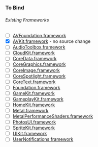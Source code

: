 ### To Bind
###### Existing Frameworks
- [ ] [AVFoundation.framework](https://github.com/xamarin/xamarin-macios/wiki/AVFoundation-tvOS-Beta4)
- [X] [AVKit.framework](https://github.com/xamarin/xamarin-macios/wiki/AVKit-tvOS-Beta4) - no source change
- [ ] [AudioToolbox.framework](https://github.com/xamarin/xamarin-macios/wiki/AudioToolbox-tvOS-Beta4)
- [ ] [CloudKit.framework](https://github.com/xamarin/xamarin-macios/wiki/CloudKit-tvOS-Beta4)
- [ ] [CoreData.framework](https://github.com/xamarin/xamarin-macios/wiki/CoreData-tvOS-Beta4)
- [ ] [CoreGraphics.framework](https://github.com/xamarin/xamarin-macios/wiki/CoreGraphics-tvOS-Beta4)
- [ ] [CoreImage.framework](https://github.com/xamarin/xamarin-macios/wiki/CoreImage-tvOS-Beta4)
- [ ] [CoreSpotlight.framework](https://github.com/xamarin/xamarin-macios/wiki/CoreSpotlight-tvOS-Beta4)
- [ ] [CoreText.framework](https://github.com/xamarin/xamarin-macios/wiki/CoreText-tvOS-Beta4)
- [ ] [Foundation.framework](https://github.com/xamarin/xamarin-macios/wiki/Foundation-tvOS-Beta4)
- [ ] [GameKit.framework](https://github.com/xamarin/xamarin-macios/wiki/GameKit-tvOS-Beta4)
- [ ] [GameplayKit.framework](https://github.com/xamarin/xamarin-macios/wiki/GameplayKit-tvOS-Beta4)
- [ ] [HomeKit.framework](https://github.com/xamarin/xamarin-macios/wiki/HomeKit-tvOS-Beta4)
- [ ] [Metal.framework](https://github.com/xamarin/xamarin-macios/wiki/Metal-tvOS-Beta4)
- [ ] [MetalPerformanceShaders.framework](https://github.com/xamarin/xamarin-macios/wiki/MetalPerformanceShaders-tvOS-Beta4)
- [ ] [PhotosUI.framework](https://github.com/xamarin/xamarin-macios/wiki/PhotosUI-tvOS-Beta4)
- [ ] [SpriteKit.framework](https://github.com/xamarin/xamarin-macios/wiki/SpriteKit-tvOS-Beta4)
- [ ] [UIKit.framework](https://github.com/xamarin/xamarin-macios/wiki/UIKit-tvOS-Beta4)
- [ ] [UserNotifications.framework](https://github.com/xamarin/xamarin-macios/wiki/UserNotifications-tvOS-Beta4)
